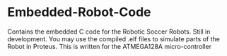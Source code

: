 # Embedded-Robot-Code
Contains the embedded C code for the Robotic Soccer Robots.  Still in development.  You may use the compiled .elf files to simulate parts of the Robot in Proteus.  This is written for the ATMEGA128A micro-controller
